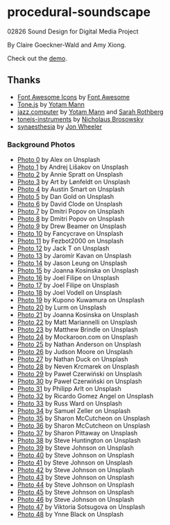 # procedural-soundscape
02826 Sound Design for Digital Media Project

By Claire Goeckner-Wald and Amy Xiong.

Check out the [demo](https://cgoecknerwald.github.io/procedural-soundscape).

## Thanks
- [Font Awesome Icons](https://fontawesome.com/v4.7.0/icons/) by [Font Awesome](fontawesome.io)
- [Tone.js](https://tonejs.github.io/) by [Yotam Mann](https://github.com/tambien)
- [jazz.computer](http://jazz.computer/) by [Yotam Mann](https://github.com/tambien) and [Sarah Rothberg](http://sarahrothberg.com/)
- [tonejs-instruments](https://github.com/nbrosowsky/tonejs-instruments) by [Nicholaus Brosowsky](https://github.com/nbrosowsky)
- [synaesthesia](https://github.com/wheelibin/synaesthesia) by [Jon Wheeler](https://github.com/wheelibin)

### Background Photos
- [Photo 0](https://unsplash.com/photos/UyL-t2PODg0) by Alex on Unsplash
- [Photo 1](https://unsplash.com/photos/V2OyJtFqEtY) by Andrej Lišakov on Unsplash
- [Photo 2](https://unsplash.com/photos/nUZBAButMLA) by Annie Spratt on Unsplash
- [Photo 3](https://unsplash.com/photos/vHTnrv0y4PE) by Art by Lønfeldt on Unsplash
- [Photo 4](https://unsplash.com/photos/9eVgPVo2uxE) by Austin Smart on Unsplash
- [Photo 5](https://unsplash.com/photos/dzlv9k-7dAY) by Dan Gold on Unsplash
- [Photo 6](https://unsplash.com/photos/Haz8prUXrI4) by David Clode on Unsplash
- [Photo 7](https://unsplash.com/photos/WW6Ec7ycx_c) by Dmitri Popov on Unsplash
- [Photo 8](https://unsplash.com/photos/WEVSu0CB2M4) by Dmitri Popov on Unsplash
- [Photo 9](https://unsplash.com/photos/wB7OvYd7HSY) by Drew Beamer on Unsplash
- [Photo 10](https://unsplash.com/photos/BWI6ZGgASws) by Fancycrave on Unsplash
- [Photo 11](https://unsplash.com/photos/5brvJbR1Pn8) by Fezbot2000 on Unsplash
- [Photo 12](https://unsplash.com/photos/6P3AZeUEtfU) by Jack T on Unsplash
- [Photo 13](https://unsplash.com/photos/dBi88gu1WXI) by Jaromír Kavan on Unsplash
- [Photo 14](https://unsplash.com/photos/U_bfOptsrUk) by Jason Leung on Unsplash
- [Photo 15](https://unsplash.com/photos/Uvl3W4XWd4U) by Joanna Kosinska on Unsplash
- [Photo 16](https://unsplash.com/photos/GVV669GVYjo) by Joel Filipe on Unsplash
- [Photo 17](https://unsplash.com/photos/WjnF1Tp-p3I) by Joel Filipe on Unsplash
- [Photo 18](https://unsplash.com/photos/ehQNfr7odvs) by Joel Vodell on Unsplash
- [Photo 19](https://unsplash.com/photos/LzgK6IMoSZM) by Kupono Kuwamura on Unsplash
- [Photo 20](https://unsplash.com/photos/3dUpL1h97CQ) by Lurm on Unsplash
- [Photo 21](https://unsplash.com/photos/xFTNsGW1isI) by Joanna Kosinska on Unsplash
- [Photo 22](https://unsplash.com/photos/S0sD0DbArgk) by Matt Mariannelli on Unsplash
- [Photo 23](https://unsplash.com/photos/KBUqsvMIhLc) by Matthew Brindle on Unsplash
- [Photo 24](https://unsplash.com/photos/SGwvtNLmDeU) by Mockaroon.com on Unsplash
- [Photo 25](https://unsplash.com/photos/eS7HrvG0mcA) by Nathan Anderson on Unsplash
- [Photo 26](https://unsplash.com/photos/UrgYjACxvaI) by Judson Moore on Unsplash
- [Photo 27](https://unsplash.com/photos/Jo5FUEkhB_4) by Nathan Duck on Unsplash
- [Photo 28](https://unsplash.com/photos/VfhCCVr5tgg) by Neven Krcmarek on Unsplash
- [Photo 29](https://unsplash.com/photos/yJWFCqXJplw) by Paweł Czerwiński on Unsplash
- [Photo 30](https://unsplash.com/photos/mlOJWyNsYyA) by Paweł Czerwiński on Unsplash
- [Photo 31](https://unsplash.com/photos/vJJm5SEUqgQ) by Philipp Arlt on Unsplash
- [Photo 32](https://unsplash.com/photos/zPhy-VopMe8) by Ricardo Gomez Angel on Unsplash
- [Photo 33](https://unsplash.com/photos/BjgUOPf84l0) by Russ Ward on Unsplash
- [Photo 34](https://unsplash.com/photos/oBb-Y26PJgg) by Samuel Zeller on Unsplash
- [Photo 35](https://unsplash.com/photos/ShhuLsZREvM) by Sharon McCutcheon on Unsplash
- [Photo 36](https://unsplash.com/photos/W7cPLHOa0eQ) by Sharon McCutcheon on Unsplash
- [Photo 37](https://unsplash.com/photos/4_hFxTsmaO4) by Sharon Pittaway on Unsplash
- [Photo 38](https://unsplash.com/photos/XT1BJhMkHy4) by Steve Huntington on Unsplash
- [Photo 39](https://unsplash.com/photos/mfYFY0XnFug) by Steve Johnson on Unsplash
- [Photo 40](https://unsplash.com/photos/ieHjFj4lZvo) by Steve Johnson on Unsplash
- [Photo 41](https://unsplash.com/photos/s1ik0Ru1HUM) by Steve Johnson on Unsplash
- [Photo 42](https://unsplash.com/photos/7lAz-CrlED0) by Steve Johnson on Unsplash
- [Photo 43](https://unsplash.com/photos/tT0yKFrZr4A) by Steve Johnson on Unsplash
- [Photo 44](https://unsplash.com/photos/LOnPLLM4rpQ) by Steve Johnson on Unsplash
- [Photo 45](https://unsplash.com/photos/6cWvu0r654s) by Steve Johnson on Unsplash
- [Photo 46](https://unsplash.com/photos/YQLwZ1hTMlo) by Steve Johnson on Unsplash
- [Photo 47](https://unsplash.com/photos/IQZYXgi2tb8) by Viktoria Sotsugova on Unsplash
- [Photo 48](https://unsplash.com/photos/bbrnDV42OdA) by Ynne Black on Unsplash
